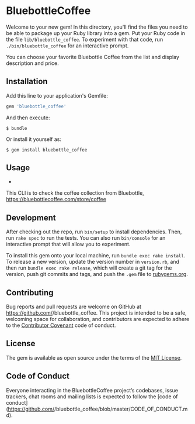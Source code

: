 # BluebottleCoffee

Welcome to your new gem! In this directory, you'll find the files you need to be able to package up your Ruby library into a gem. Put your Ruby code in the file `lib/bluebottle_coffee`. To experiment with that code, run `./bin/bluebottle_coffee` for an interactive prompt.

You can choose your favorite Bluebottle Coffee from the list and display description and price.

## Installation

Add this line to your application's Gemfile:

```ruby
gem 'bluebottle_coffee'
```

And then execute:

    $ bundle

Or install it yourself as:

    $ gem install bluebottle_coffee

## Usage
*
This CLI is to check the coffee collection from Bluebottle, https://bluebottlecoffee.com/store/coffee

## Development

After checking out the repo, run `bin/setup` to install dependencies. Then, run `rake spec` to run the tests. You can also run `bin/console` for an interactive prompt that will allow you to experiment.

To install this gem onto your local machine, run `bundle exec rake install`. To release a new version, update the version number in `version.rb`, and then run `bundle exec rake release`, which will create a git tag for the version, push git commits and tags, and push the `.gem` file to [rubygems.org](https://rubygems.org).

## Contributing

Bug reports and pull requests are welcome on GitHub at https://github.com/<github username>/bluebottle_coffee. This project is intended to be a safe, welcoming space for collaboration, and contributors are expected to adhere to the [Contributor Covenant](http://contributor-covenant.org) code of conduct.

## License

The gem is available as open source under the terms of the [MIT License](https://opensource.org/licenses/MIT).

## Code of Conduct

Everyone interacting in the BluebottleCoffee project’s codebases, issue trackers, chat rooms and mailing lists is expected to follow the [code of conduct](https://github.com/<github username>/bluebottle_coffee/blob/master/CODE_OF_CONDUCT.md).
